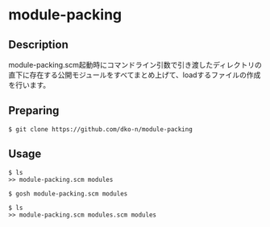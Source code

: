 module-packing
====

## Description
module-packing.scm起動時にコマンドライン引数で引き渡したディレクトリの直下に存在する公開モジュールをすべてまとめ上げて、loadするファイルの作成を行います。

## Preparing
```
$ git clone https://github.com/dko-n/module-packing
```

## Usage

```
$ ls
>> module-packing.scm modules

$ gosh module-packing.scm modules

$ ls
>> module-packing.scm modules.scm modules
```
